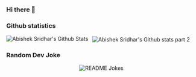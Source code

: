 ### Hi there 👋

<!--
**abisubramanya27/abisubramanya27** is a ✨ _special_ ✨ repository because its `README.md` (this file) appears on your GitHub profile.

Here are some ideas to get you started:

- 🔭 I’m currently working on ...
- 🌱 I’m currently learning ...
- 👯 I’m looking to collaborate on ...
- 🤔 I’m looking for help with ...
- 💬 Ask me about ...
- 📫 How to reach me: ...
- 😄 Pronouns: ...
- ⚡ Fun fact: ...
-->

### Github statistics

<div>
  <img align="left" src="https://github-readme-stats.vercel.app/api?username=abisubramanya27&include_all_commits=true&count_private=true&show_icons=true&line_height=20&title_color=7A7ADB&icon_color=2234AE&text_color=D3D3D3&bg_color=0,000000,130F40" alt="Abishek Sridhar's Github Stats" />&nbsp;
  <img align="center" src="https://github-readme-stats.vercel.app/api/top-langs/?username=abisubramanya27&layout=compact&hide=jupyter%20notebook&include_all_commits=true&count_private=true&show_icons=true&line_height=20&title_color=7A7ADB&icon_color=2234AE&text_color=D3D3D3&bg_color=0,000000,130F40" alt="Abishek Sridhar's Github stats part 2" />
</div>

### Random Dev Joke
<div align="center">
  <img align="center" src="https://readme-jokes.vercel.app/api?bgColor=%230&textColor=%23ffddd2&qColor=%23f94144&aColor=%2390be6d&borderColor=%23fff&codeColor=%23f9c74f" alt="README Jokes">
</div>
